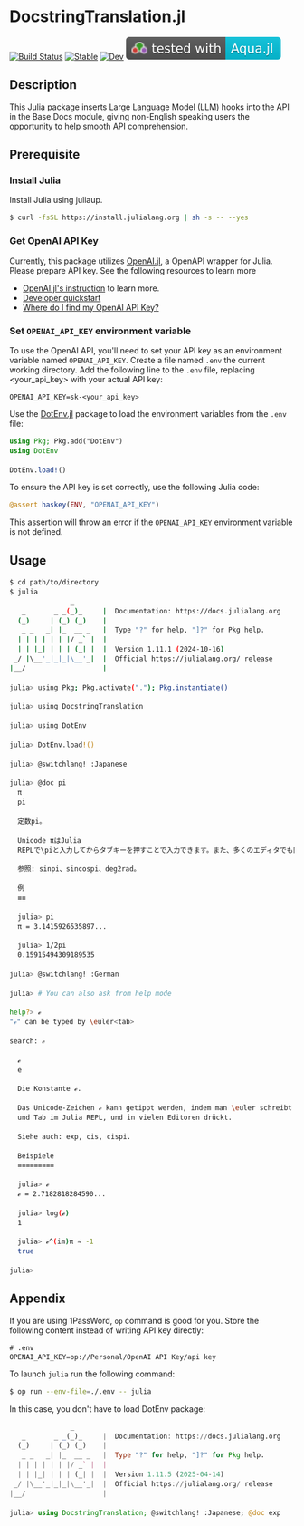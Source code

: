 # DocstringTranslation.jl

[![Build Status](https://github.com/AtelierArith/DocstringTranslation.jl/actions/workflows/CI.yml/badge.svg?branch=main)](https://github.com/AtelierArith/DocstringTranslation.jl/actions/workflows/CI.yml?query=branch%3Amain) [![Stable](https://img.shields.io/badge/docs-stable-blue.svg)](https://AtelierArith.github.io/DocstringTranslation.jl/stable/) [![Dev](https://img.shields.io/badge/docs-dev-blue.svg)](https://AtelierArith.github.io/DocstringTranslation.jl/dev/) [![Aqua QA](https://raw.githubusercontent.com/JuliaTesting/Aqua.jl/master/badge.svg)](https://github.com/JuliaTesting/Aqua.jl)

## Description

This Julia package inserts Large Language Model (LLM) hooks into the API in the Base.Docs module, giving non-English speaking users the opportunity to help smooth API comprehension.

## Prerequisite

### Install Julia

Install Julia using juliaup.

```sh
$ curl -fsSL https://install.julialang.org | sh -s -- --yes
```

### Get OpenAI API Key

Currently, this package utilizes [OpenAI.jl](https://github.com/JuliaML/OpenAI.jl), a OpenAPI wrapper for Julia. Please prepare API key. See the following resources to learn more

- [OpenAI.jl's instruction](https://github.com/JuliaML/OpenAI.jl) to learn more.
- [Developer quickstart
](https://platform.openai.com/docs/quickstart)
- [Where do I find my OpenAI API Key?](https://help.openai.com/en/articles/4936850-where-do-i-find-my-openai-api-key)

### Set `OPENAI_API_KEY` environment variable

To use the OpenAI API, you'll need to set your API key as an environment variable named `OPENAI_API_KEY`.
Create a file named `.env` the current working directory. Add the following line to the `.env` file, replacing <your_api_key> with your actual API key:

```
OPENAI_API_KEY=sk-<your_api_key>
```

Use the [DotEnv.jl](https://github.com/tecosaur/DotEnv.jl) package to load the environment variables from the `.env` file:

```julia
using Pkg; Pkg.add("DotEnv")
using DotEnv

DotEnv.load!()
```

To ensure the API key is set correctly, use the following Julia code:

```julia
@assert haskey(ENV, "OPENAI_API_KEY")
```

This assertion will throw an error if the `OPENAI_API_KEY` environment variable is not defined.

## Usage

```sh
$ cd path/to/directory
$ julia
               _
   _       _ _(_)_     |  Documentation: https://docs.julialang.org
  (_)     | (_) (_)    |
   _ _   _| |_  __ _   |  Type "?" for help, "]?" for Pkg help.
  | | | | | | |/ _` |  |
  | | |_| | | | (_| |  |  Version 1.11.1 (2024-10-16)
 _/ |\__'_|_|_|\__'_|  |  Official https://julialang.org/ release
|__/                   |

julia> using Pkg; Pkg.activate("."); Pkg.instantiate()

julia> using DocstringTranslation

julia> using DotEnv

julia> DotEnv.load!()

julia> @switchlang! :Japanese

julia> @doc pi
  π
  pi

  定数pi。

  Unicode πはJulia
  REPLで\piと入力してからタブキーを押すことで入力できます。また、多くのエディタでも同様です。

  参照: sinpi、sincospi、deg2rad。

  例
  ≡≡

  julia> pi
  π = 3.1415926535897...

  julia> 1/2pi
  0.15915494309189535

julia> @switchlang! :German

julia> # You can also ask from help mode

help?> ℯ
"ℯ" can be typed by \euler<tab>

search: ℯ

  ℯ
  e

  Die Konstante ℯ.

  Das Unicode-Zeichen ℯ kann getippt werden, indem man \euler schreibt
  und Tab im Julia REPL, und in vielen Editoren drückt.

  Siehe auch: exp, cis, cispi.

  Beispiele
  ≡≡≡≡≡≡≡≡≡

  julia> ℯ
  ℯ = 2.7182818284590...

  julia> log(ℯ)
  1

  julia> ℯ^(im)π ≈ -1
  true

julia>
```

## Appendix

If you are using 1PassWord, `op` command is good for you. Store the following content instead of writing API key directly:

```
# .env
OPENAI_API_KEY=op://Personal/OpenAI API Key/api key
```

To launch `julia` run the following command:

```sh
$ op run --env-file=./.env -- julia
```

In this case, you don't have to load DotEnv package:

```julia
               _
   _       _ _(_)_     |  Documentation: https://docs.julialang.org
  (_)     | (_) (_)    |
   _ _   _| |_  __ _   |  Type "?" for help, "]?" for Pkg help.
  | | | | | | |/ _` |  |
  | | |_| | | | (_| |  |  Version 1.11.5 (2025-04-14)
 _/ |\__'_|_|_|\__'_|  |  Official https://julialang.org/ release
|__/                   |

julia> using DocstringTranslation; @switchlang! :Japanese; @doc exp

```

